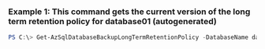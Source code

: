 ### Example 1: This command gets the current version of the long term retention policy for database01 (autogenerated)
```powershell
PS C:\> Get-AzSqlDatabaseBackupLongTermRetentionPolicy -DatabaseName database01 -ResourceGroupName resourcegroup01 -ServerName server01
```

